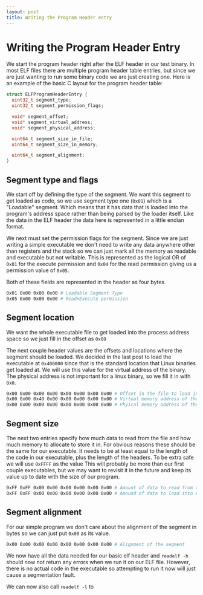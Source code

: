 ```yaml
---
layout: post
title: Writing the Program Header entry
---
```


# Writing the Program Header Entry
We start the program header right after the ELF header in our test binary.
In most ELF files there are multiple program header table entries, but since
we are just wanting to run some binary code we are just creating one. 
Here is an example of the basic C layout for the program header table:
```c
struct ELFProgramHeaderEntry {
  uint32_t segment_type; 
  uint32_t segment_permission_flags;

  void* segment_offset;
  void* segment_virtual_address;
  void* segment_physical_address;

  uint64_t segment_size_in_file;
  uint64_t segment_size_in_memory;

  uint64_t segment_alignment;
}
```

## Segment type and flags
We start off by defining the type of the segment. We want this segment to get loaded as code,
so we use segment type one (`0x01`) which is a "Loadable" segment. Which means that it has data that is
loaded into the program's address space rather than being parsed by the loader itself.
Like the data in the ELF header the data here is represented in a little endian format.

We next must set the permission flags for the segment. Since we are just writing a simple executable we don't need to
write any data anywhere other than registers and the stack so we can just mark all the memory as readable and executable
but not writable. This is represented as the logical OR of `0x01` for the execute permission and `0x04` for the read 
permission giving us a permission value of `0x05`.

Both of these fields are represented in the header as four bytes.

```bash
0x01 0x00 0x00 0x00 # Loadable Segment Type
0x05 0x00 0x00 0x00 # Read+Execute permission
```

## Segment location
We want the whole executable file to get loaded into the process address space so we just fill in the offset as `0x00`

The next couple header values are the offsets and locations where the segment should be loaded.
We decided in the last post to load the executable at `0x400000` since that is the standard location
that Linux binaries get loaded at. We will use this value for the virtual address
of the binary. The physical address is not important for a linux binary, so we fill it in with `0x0`.

```bash
0x00 0x00 0x00 0x00 0x00 0x00 0x00 0x00 # Offset in the file to load into this segment
0x00 0x00 0x40 0x00 0x00 0x00 0x00 0x00 # Virtual memory address of the start of this segment
0x00 0x00 0x00 0x00 0x00 0x00 0x00 0x00 # Phyical memory address of the start of this segment (ignored)
```

## Segment size
The next two entries specify how much data to read from the file and how much memory to allocate to store it in.
For obvious reasons these should be the same for our executable. It needs to be at least equal to the length of 
the code in our executable, plus the length of the headers. To be extra safe we will use `0xFFFF` as the value
This will probably be more than our first couple executables, but we may want to revisit it in the future and 
keep its value up to date with the size of our program.

```bash
0xFF 0xFF 0x00 0x00 0x00 0x00 0x00 0x00 # Amount of data to read from the ELF file
0xFF 0xFF 0x00 0x00 0x00 0x00 0x00 0x00 # Amound of data to load into memory
```

## Segment alignment
For our simple program we don't care about the alignment of the segment in bytes so we can just put `0x00` as its value.
```bash
0x00 0x00 0x00 0x00 0x00 0x00 0x00 0x00 # Alignment of the segment
```

We now have all the data needed for our basic elf header and `readelf -h` should now not return any errors when we run it on
our ELF file. However, there is no actual code in the executable so attempting to run it now will just cause a segmentation 
fault.

We can now also call `readelf -l` to 

